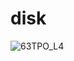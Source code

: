 # disk




![63TPO_L4](https://github.com/HOTGeph/disk/assets/130740055/6921092e-2fad-4997-899e-d44435954bf7)
